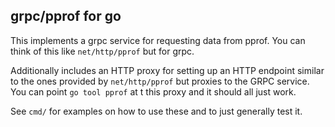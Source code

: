 ## grpc/pprof for go

This implements a grpc service for requesting data from pprof.
You can think of this like `net/http/pprof` but for grpc.

Additionally includes an HTTP proxy for setting up an HTTP endpoint similar to
the ones provided by `net/http/pprof` but proxies to the GRPC service.
You can point `go tool pprof` at t this proxy and it should all just work.

See `cmd/` for examples on how to use these and to just generally test it.
